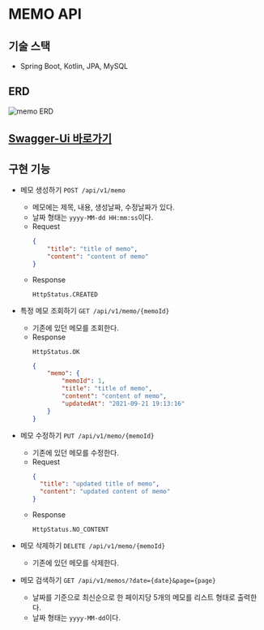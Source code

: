 # MEMO API

## 기술 스택

- Spring Boot, Kotlin, JPA, MySQL

## ERD

![memo ERD](https://user-images.githubusercontent.com/69888508/133885111-30f7b9e1-4cdd-42e9-a01d-2d1f0c191419.png)

## [Swagger-Ui 바로가기](http://localhost/swagger-ui/index.html)

## 구현 기능

- 메모 생성하기           `POST /api/v1/memo`
    - 메모에는 제목, 내용, 생성날짜, 수정날짜가 있다.
    - 날짜 형태는 `yyyy-MM-dd HH:mm:ss`이다.
    - Request
      ```json
      {
          "title": "title of memo",
          "content": "content of memo"
      }
      ```
    - Response
      ```text
      HttpStatus.CREATED
      ```

- 특정 메모 조회하기       `GET /api/v1/memo/{memoId}`
    - 기존에 있던 메모를 조회한다.
    - Response
      ```text
      HttpStatus.OK
      ```
      ```json
      {
          "memo": {
              "memoId": 1,
              "title": "title of memo",
              "content": "content of memo",
              "updatedAt": "2021-09-21 19:13:16"
          }
      }
      ```

- 메모 수정하기           `PUT /api/v1/memo/{memoId}`
    - 기존에 있던 메모를 수정한다.
    - Request
      ```json
      {
        "title": "updated title of memo",
        "content": "updated content of memo"
      }
      ```
    - Response
      ```text
      HttpStatus.NO_CONTENT
      ```

- 메모 삭제하기           `DELETE /api/v1/memo/{memoId}`
    - 기존에 있던 메모를 삭제한다.

- 메모 검색하기           `GET /api/v1/memos/?date={date}&page={page}`
    - 날짜를 기준으로 최신순으로 한 페이지당 5개의 메모를 리스트 형태로 출력한다.
    - 날짜 형태는 `yyyy-MM-dd`이다.
